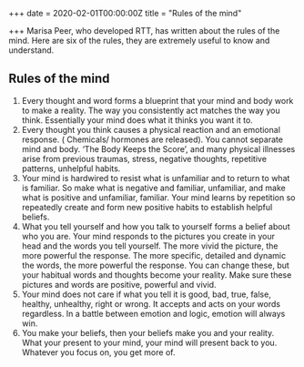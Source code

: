 +++
date = 2020-02-01T00:00:00Z
title = "Rules of the mind"

+++
Marisa Peer, who developed RTT, has written about the rules of the mind. Here are six of the rules, they are extremely useful to know and understand.

## Rules of the mind

1. Every thought and word forms a blueprint that your mind and body work to make a reality. The way you consistently act matches the way you think. Essentially your mind does what it thinks you want it to.
2. Every thought you think causes a physical reaction and an emotional response. ( Chemicals/ hormones are released). You cannot separate mind and body. ‘The Body Keeps the Score’, and many physical illnesses arise from previous traumas, stress, negative thoughts, repetitive patterns, unhelpful habits.
3. Your mind is hardwired to resist what is unfamiliar and to return to what is familiar. So make what is negative and familiar, unfamiliar, and make what is positive and unfamiliar, familiar. Your mind learns by repetition so repeatedly create and form new positive habits to establish helpful beliefs.
4. What you tell yourself and how you talk to yourself forms a belief about who you are. Your mind responds to the pictures you create in your head and the words you tell yourself. The more vivid the picture, the more powerful the response. The more specific, detailed and dynamic the words, the more powerful the response. You can change these, but your habitual words and thoughts become your reality. Make sure these pictures and words are positive, powerful and vivid.
5. Your mind does not care if what you tell it is good, bad, true, false, healthy, unhealthy, right or wrong. It accepts and acts on your words regardless. In a battle between emotion and logic, emotion will always win.
6. You make your beliefs, then your beliefs make you and your reality. What your present to your mind, your mind will present back to you. Whatever you focus on, you get more of.